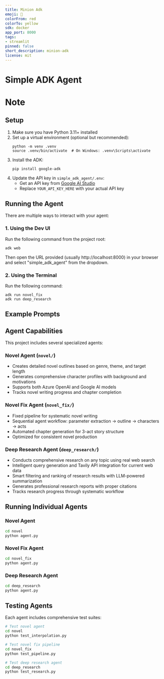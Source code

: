 ```yaml
---
title: Minion Adk
emoji: 🚀
colorFrom: red
colorTo: yellow
sdk: docker
app_port: 8000
tags:
- streamlit
pinned: false
short_description: minion-adk
license: mit
---
```


# Simple ADK Agent

# Note

## Setup

1. Make sure you have Python 3.11+ installed
2. Set up a virtual environment (optional but recommended):
   ```
   python -m venv .venv
   source .venv/bin/activate  # On Windows: .venv\Scripts\activate
   ```
3. Install the ADK:
   ```
   pip install google-adk
   ```
4. Update the API key in `simple_adk_agent/.env`:
   - Get an API key from [Google AI Studio](https://aistudio.google.com/apikey)
   - Replace `YOUR_API_KEY_HERE` with your actual API key

## Running the Agent

There are multiple ways to interact with your agent:

### 1. Using the Dev UI

Run the following command from the project root:
```
adk web
```

Then open the URL provided (usually http://localhost:8000) in your browser and select "simple_adk_agent" from the dropdown.

### 2. Using the Terminal

Run the following command:
```
adk run novel_fix
adk run deep_research
```

## Example Prompts

## Agent Capabilities

This project includes several specialized agents:

### Novel Agent (`novel/`)
- Creates detailed novel outlines based on genre, theme, and target length
- Generates comprehensive character profiles with background and motivations
- Supports both Azure OpenAI and Google AI models
- Tracks novel writing progress and chapter completion

### Novel Fix Agent (`novel_fix/`)
- Fixed pipeline for systematic novel writing
- Sequential agent workflow: parameter extraction → outline → characters → acts
- Automated chapter generation for 3-act story structure
- Optimized for consistent novel production

### Deep Research Agent (`deep_research/`)
- Conducts comprehensive research on any topic using real web search
- Intelligent query generation and Tavily API integration for current web data
- Smart filtering and ranking of research results with LLM-powered summarization
- Generates professional research reports with proper citations
- Tracks research progress through systematic workflow

## Running Individual Agents

### Novel Agent
```bash
cd novel
python agent.py
```

### Novel Fix Agent  
```bash
cd novel_fix
python agent.py
```

### Deep Research Agent
```bash
cd deep_research
python agent.py
```

## Testing Agents

Each agent includes comprehensive test suites:

```bash
# Test novel agent
cd novel
python test_interpolation.py

# Test novel fix pipeline
cd novel_fix
python test_pipeline.py

# Test deep research agent
cd deep_research
python test_research.py
```
